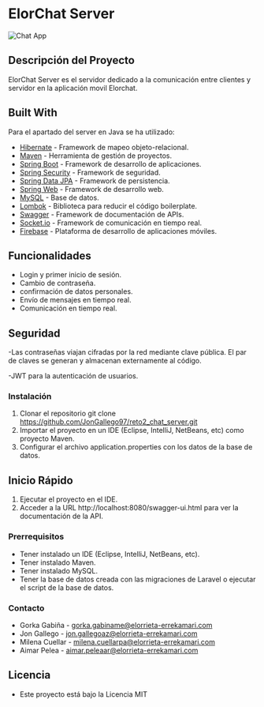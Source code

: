 # ElorChat Server

![Chat App](![elorchat_recortada.png](reto2_chat_server\elorchat_recortada.png))

## Descripción del Proyecto

ElorChat Server es el servidor dedicado a la comunicación entre clientes y servidor en la aplicación movil Elorchat.

## Built With

Para el apartado del server en Java se ha utilizado:

- [Hibernate](https://hibernate.org/) - Framework de mapeo objeto-relacional.
- [Maven](https://maven.apache.org/) - Herramienta de gestión de proyectos.
- [Spring Boot](https://spring.io/projects/spring-boot) - Framework de desarrollo de aplicaciones.
- [Spring Security](https://spring.io/projects/spring-security) - Framework de seguridad.
- [Spring Data JPA](https://spring.io/projects/spring-data-jpa) - Framework de persistencia.
- [Spring Web](https://spring.io/projects/spring-framework) - Framework de desarrollo web.
- [MySQL](https://www.mysql.com/) - Base de datos.
- [Lombok](https://projectlombok.org/) - Biblioteca para reducir el código boilerplate.
- [Swagger](https://swagger.io/) - Framework de documentación de APIs.
- [Socket.io](https://socket.io/) - Framework de comunicación en tiempo real.
- [Firebase](https://firebase.google.com/) - Plataforma de desarrollo de aplicaciones móviles.

## Funcionalidades
- Login y primer inicio de sesión.
- Cambio de contraseña.
- confirmación de datos personales.
- Envío de mensajes en tiempo real.
- Comunicación en tiempo real.



## Seguridad

-Las contraseñas viajan cifradas por la red mediante clave pública. El par de claves se generan y
   almacenan externamente al código.

-JWT para la autenticación de usuarios.

### Instalación

1. Clonar el repositorio
   git clone https://github.com/JonGallego97/reto2_chat_server.git
2. Importar el proyecto en un IDE (Eclipse, IntelliJ, NetBeans, etc) como proyecto Maven.
3. Configurar el archivo application.properties con los datos de la base de datos.


## Inicio Rápido

1. Ejecutar el proyecto en el IDE.
2. Acceder a la URL http://localhost:8080/swagger-ui.html para ver la documentación de la API.

### Prerrequisitos

- Tener instalado un IDE (Eclipse, IntelliJ, NetBeans, etc).
- Tener instalado Maven.
- Tener instalado MySQL.
- Tener la base de datos creada con las migraciones de Laravel o ejecutar el script de la base de datos.



### Contacto
- Gorka Gabiña - gorka.gabiname@elorrieta-errekamari.com
- Jon Gallego - jon.gallegoaz@elorrieta-errekamari.com
- Milena Cuellar - milena.cuellarpa@elorrieta-errekamari.com
- Aimar Pelea - aimar.peleaar@elorrieta-errekamari.com

## Licencia
- Este proyecto está bajo la Licencia MIT





